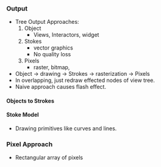 ### Output
- Tree Output Approaches:
	1. Object
		- Views, Interactors, widget
	2. Stokes
		- vector graphics
		- No quality loss 
	3. Pixels
		- raster, bitmap, 
- Object -> drawing -> Strokes -> rasterization -> Pixels
 - In overlapping, just redraw effected nodes of view tree.    
 - Naive approach causes flash effect.

#### Objects to Strokes
#### Stoke Model
- Drawing primitives like curves and lines.
### Pixel Approach
- Rectangular array of pixels

